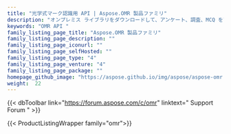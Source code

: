 ```yaml
---
title: "光学式マーク認識用 API | Aspose.OMR 製品ファミリ"
description: "オンプレミス ライブラリをダウンロードして、アンケート、調査、MCQ を高精度で処理し、結果を CSV 形式で取得します。パッケージには、ビジュアル テンプレート エディターも含まれています。"
keywords: "OMR API "
family_listing_page_title: "Aspose.OMR 製品ファミリ"
family_listing_page_description: ""
family_listing_page_iconurl: ""
family_listing_page_selfHosted: ""
family_listing_page_type: "4"
family_listing_page_venture: "4"
family_listing_page_package: ""
homepage_github_image: "https://aspose.github.io/img/aspose/aspose-omr.png"
weight:  22
---
```


{{< dbToolbar link="https://forum.aspose.com/c/omr" linktext=" Support Forum " >}}

{{< ProductListingWrapper family="omr">}}

